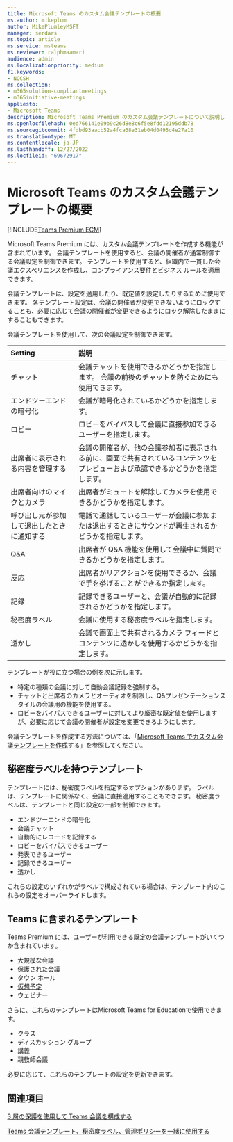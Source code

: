 ```yaml
---
title: Microsoft Teams のカスタム会議テンプレートの概要
ms.author: mikeplum
author: MikePlumleyMSFT
manager: serdars
ms.topic: article
ms.service: msteams
ms.reviewer: ralphmaamari
audience: admin
ms.localizationpriority: medium
f1.keywords:
- NOCSH
ms.collection:
- m365solution-compliantmeetings
- m365initiative-meetings
appliesto:
- Microsoft Teams
description: Microsoft Teams Premium のカスタム会議テンプレートについて説明します。
ms.openlocfilehash: 0ed766141e09b9c26d8e8c6f5e8fdd12195ddb78
ms.sourcegitcommit: 4fdbd93aacb52a4fca68e31eb04d0495d4e27a10
ms.translationtype: MT
ms.contentlocale: ja-JP
ms.lasthandoff: 12/27/2022
ms.locfileid: "69672917"
---
```

# <a name="overview-of-custom-meeting-templates-in-microsoft-teams"></a>Microsoft Teams のカスタム会議テンプレートの概要

[!INCLUDE[Teams Premium ECM](includes/teams-premium-ecm.md)]

Microsoft Teams Premium には、カスタム会議テンプレートを作成する機能が含まれています。 会議テンプレートを使用すると、会議の開催者が通常制御する会議設定を制御できます。 テンプレートを使用すると、組織内で一貫した会議エクスペリエンスを作成し、コンプライアンス要件とビジネス ルールを適用できます。

会議テンプレートは、設定を適用したり、既定値を設定したりするために使用できます。 各テンプレート設定は、会議の開催者が変更できないようにロックすることも、必要に応じて会議の開催者が変更できるようにロック解除したままにすることもできます。

会議テンプレートを使用して、次の会議設定を制御できます。

|Setting|説明|
|:------|:----------|
|チャット|会議チャットを使用できるかどうかを指定します。 会議の前後のチャットを防ぐためにも使用できます。|
|エンドツーエンドの暗号化|会議が暗号化されているかどうかを指定します。|
|ロビー|ロビーをバイパスして会議に直接参加できるユーザーを指定します。|
|出席者に表示される内容を管理する|会議の開催者が、他の会議参加者に表示される前に、画面で共有されているコンテンツをプレビューおよび承認できるかどうかを指定します。|
|出席者向けのマイクとカメラ|出席者がミュートを解除してカメラを使用できるかどうかを指定します。|
|呼び出し元が参加して退出したときに通知する|電話で通話しているユーザーが会議に参加または退出するときにサウンドが再生されるかどうかを指定します。|
|Q&A|出席者が Q&A 機能を使用して会議中に質問できるかどうかを指定します。|
|反応|出席者がリアクションを使用できるか、会議で手を挙げることができるか指定します。|
|記録|記録できるユーザーと、会議が自動的に記録されるかどうかを指定します。|
|秘密度ラベル|会議に使用する秘密度ラベルを指定します。|
|透かし|会議で画面上で共有されるカメラ フィードとコンテンツに透かしを使用するかどうかを指定します。|

テンプレートが役に立つ場合の例を次に示します。

- 特定の種類の会議に対して自動会議記録を強制する。
- チャットと出席者のカメラとオーディオを制限し、Q&プレゼンテーションスタイルの会議用の機能を使用する。
- ロビーをバイパスできるユーザーに対してより厳密な既定値を使用しますが、必要に応じて会議の開催者が設定を変更できるようにします。

会議テンプレートを作成する方法については、「[Microsoft Teams でカスタム会議テンプレートを作成](create-custom-meeting-template.md)する」を参照してください。

## <a name="templates-with-sensitivity-labels"></a>秘密度ラベルを持つテンプレート

テンプレートには、秘密度ラベルを指定するオプションがあります。 ラベルは、テンプレートに関係なく、会議に直接適用することもできます。 秘密度ラベルは、テンプレートと同じ設定の一部を制御できます。

- エンドツーエンドの暗号化
- 会議チャット
- 自動的にレコードを記録する
- ロビーをバイパスできるユーザー
- 発表できるユーザー
- 記録できるユーザー
- 透かし

これらの設定のいずれかがラベルで構成されている場合は、テンプレート内のこれらの設定をオーバーライドします。

## <a name="templates-included-with-teams"></a>Teams に含まれるテンプレート

Teams Premium には、ユーザーが利用できる既定の会議テンプレートがいくつか含まれています。

- 大規模な会議
- 保護された会議
- タウン ホール
- [仮想予定](virtual-appointment-meeting-template.md)
- ウェビナー

さらに、これらのテンプレートはMicrosoft Teams for Educationで使用できます。

- クラス
- ディスカッション グループ
- 講義
- 親教師会議

必要に応じて、これらのテンプレートの設定を更新できます。

## <a name="related-topics"></a>関連項目

[3 層の保護を使用して Teams 会議を構成する](configure-meetings-three-tiers-protection.md)

[Teams 会議テンプレート、秘密度ラベル、管理ポリシーを一緒に使用する](meeting-templates-sensitivity-labels-policies.md)
